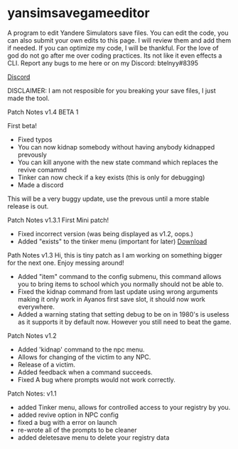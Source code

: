 # yansimsavegameeditor
A program to edit Yandere Simulators save files.
You can edit the code, you can also submit your own edits to this page. I will review them and add them if needed.
If you can optimize my code, I will be thankful.
For the love of god do not go after me over coding practices. Its not like it even effects a CLI.
Report any bugs to me here or on my Discord: btelnyy#8395

[Discord](https://discord.gg/P22tFkjTm3)

DISCLAIMER: I am not resposible for you breaking your save files, I just made the tool.

Patch Notes v1.4 BETA 1

First beta! 
* Fixed typos
* You can now kidnap somebody without having anybody kidnapped prevously
* You can kill anyone with the new state command which replaces the revive comamnd
* Tinker can now check if a key exists (this is only for debugging)
* Made a discord 

This will be a very buggy update, use the prevous until a more stable release is out.


Patch Notes v1.3.1
First Mini patch!
* Fixed incorrect version (was being displayed as v1.2, oops.)
* Added "exists" to the tinker menu (important for later)
[Download](https://github.com/BTELNYY/yansimsavegameeditor/releases/download/v1.3.1/yansim.save.game.edit.v1.3.1.exe)

Path Notes v1.3
Hi, this is tiny patch as I am working on something bigger for the next one. Enjoy messing around!
* Added "item" command to the config submenu, this command allows you to bring items to school which you normally should not be able to.
* Fixed the kidnap command from last update using wrong arguments making it only work in Ayanos first save slot, it should now work everywhere.
* Added a warning stating that setting debug to be on in 1980's is useless as it supports it by default now. However you still need to beat the game.

Patch Notes v1.2
* Added 'kidnap' command to the npc menu.
 * Allows for changing of the victim to any NPC.
 * Release of a victim.
* Added feedback when a command succeeds.
* Fixed A bug where prompts would not work correctly.

Patch Notes: v1.1
* added Tinker menu, allows for controlled access to your registry by you.
* added revive option in NPC config
* fixed a bug with a error on launch
* re-wrote all of the prompts to be cleaner
* added deletesave menu to delete your registry data
